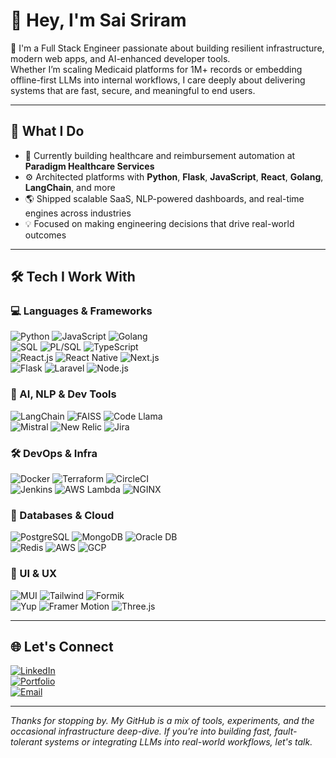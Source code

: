 # 👋 Hey, I'm Sai Sriram

🎯 I'm a Full Stack Engineer passionate about building resilient infrastructure, modern web apps, and AI-enhanced developer tools.  
Whether I’m scaling Medicaid platforms for 1M+ records or embedding offline-first LLMs into internal workflows, I care deeply about delivering systems that are fast, secure, and meaningful to end users.

---

## 🚀 What I Do

- 🏥 Currently building healthcare and reimbursement automation at **Paradigm Healthcare Services**
- ⚙️ Architected platforms with **Python**, **Flask**, **JavaScript**, **React**, **Golang**, **LangChain**, and more
- 🌎 Shipped scalable SaaS, NLP-powered dashboards, and real-time engines across industries
- 💡 Focused on making engineering decisions that drive real-world outcomes

---

## 🛠️ Tech I Work With

### 💻 Languages & Frameworks  
![Python](https://img.shields.io/badge/-Python-blue) ![JavaScript](https://img.shields.io/badge/-JavaScript-yellow) ![Golang](https://img.shields.io/badge/-Go-blue)  
![SQL](https://img.shields.io/badge/-SQL-orange) ![PL/SQL](https://img.shields.io/badge/-PL/SQL-lightgrey) ![TypeScript](https://img.shields.io/badge/-TypeScript-3178c6)  
![React.js](https://img.shields.io/badge/-React.js-61dafb) ![React Native](https://img.shields.io/badge/-React_Native-61dafb) ![Next.js](https://img.shields.io/badge/-Next.js-black)  
![Flask](https://img.shields.io/badge/-Flask-black) ![Laravel](https://img.shields.io/badge/-Laravel-red) ![Node.js](https://img.shields.io/badge/-Node.js-339933)  

### 🧠 AI, NLP & Dev Tools  
![LangChain](https://img.shields.io/badge/-LangChain-black) ![FAISS](https://img.shields.io/badge/-FAISS-blueviolet) ![Code Llama](https://img.shields.io/badge/-Code_Llama-ff69b4)  
![Mistral](https://img.shields.io/badge/-Mistral-3366cc) ![New Relic](https://img.shields.io/badge/-NewRelic-darkgreen) ![Jira](https://img.shields.io/badge/-Jira-blue)  

### 🛠 DevOps & Infra  
![Docker](https://img.shields.io/badge/-Docker-2496ed) ![Terraform](https://img.shields.io/badge/-Terraform-7B42BC) ![CircleCI](https://img.shields.io/badge/-CircleCI-black)  
![Jenkins](https://img.shields.io/badge/-Jenkins-red) ![AWS Lambda](https://img.shields.io/badge/-Lambda-orange) ![NGINX](https://img.shields.io/badge/-NGINX-009639)  

### 🧱 Databases & Cloud  
![PostgreSQL](https://img.shields.io/badge/-PostgreSQL-336791) ![MongoDB](https://img.shields.io/badge/-MongoDB-47A248) ![Oracle DB](https://img.shields.io/badge/-Oracle-red)  
![Redis](https://img.shields.io/badge/-Redis-red) ![AWS](https://img.shields.io/badge/-AWS-orange) ![GCP](https://img.shields.io/badge/-GCP-blue)  

### 🎨 UI & UX  
![MUI](https://img.shields.io/badge/-MUI-007FFF) ![Tailwind](https://img.shields.io/badge/-Tailwind_CSS-06B6D4) ![Formik](https://img.shields.io/badge/-Formik-purple)  
![Yup](https://img.shields.io/badge/-Yup-yellowgreen) ![Framer Motion](https://img.shields.io/badge/-Framer_Motion-pink) ![Three.js](https://img.shields.io/badge/-Three.js-black)  

---

## 🌐 Let's Connect

[![LinkedIn](https://img.shields.io/badge/-LinkedIn-blue?logo=linkedin&logoColor=white)](https://www.linkedin.com/in/saichandras)  
[![Portfolio](https://img.shields.io/badge/-Portfolio-brightgreen)](https://saichandras.github.io/)  
[![Email](https://img.shields.io/badge/-Email-informational)](mailto:saichandrasriram42@gmail.com)

---

_Thanks for stopping by. My GitHub is a mix of tools, experiments, and the occasional infrastructure deep-dive. If you're into building fast, fault-tolerant systems or integrating LLMs into real-world workflows, let's talk._

